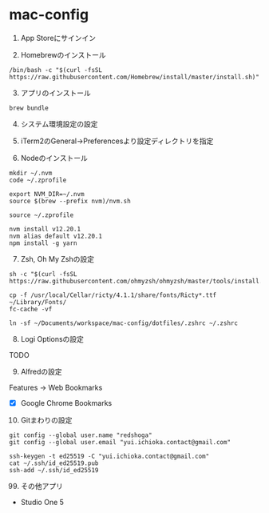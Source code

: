 # mac-config

1. App Storeにサインイン

2. Homebrewのインストール

```
/bin/bash -c "$(curl -fsSL https://raw.githubusercontent.com/Homebrew/install/master/install.sh)"
```

3. アプリのインストール

```
brew bundle
```

4. システム環境設定の設定
5. iTerm2のGeneral->Preferencesより設定ディレクトリを指定


6. Nodeのインストール

```
mkdir ~/.nvm
code ~/.zprofile
```

```
export NVM_DIR=~/.nvm
source $(brew --prefix nvm)/nvm.sh
```

```
source ~/.zprofile
```

```
nvm install v12.20.1
nvm alias default v12.20.1
npm install -g yarn
```

7. Zsh, Oh My Zshの設定

```
sh -c "$(curl -fsSL https://raw.githubusercontent.com/ohmyzsh/ohmyzsh/master/tools/install.sh)"
```

```
cp -f /usr/local/Cellar/ricty/4.1.1/share/fonts/Ricty*.ttf ~/Library/Fonts/ 
fc-cache -vf
```

```
ln -sf ~/Documents/workspace/mac-config/dotfiles/.zshrc ~/.zshrc
```

8. Logi Optionsの設定

TODO

9. Alfredの設定

Features -> Web Bookmarks

- [x] Google Chrome Bookmarks

10. Gitまわりの設定

```
git config --global user.name "redshoga"
git config --global user.email "yui.ichioka.contact@gmail.com"
```

```
ssh-keygen -t ed25519 -C "yui.ichioka.contact@gmail.com"
cat ~/.ssh/id_ed25519.pub
ssh-add ~/.ssh/id_ed25519
```

99. その他アプリ

- Studio One 5
